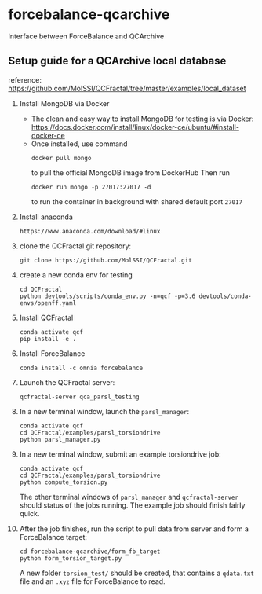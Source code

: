 # forcebalance-qcarchive
Interface between ForceBalance and QCArchive

## Setup guide for a QCArchive local database
reference: https://github.com/MolSSI/QCFractal/tree/master/examples/local_dataset

1. Install MongoDB via Docker
    - The clean and easy way to install MongoDB for testing is via Docker:
        https://docs.docker.com/install/linux/docker-ce/ubuntu/#install-docker-ce

    + Once installed, use command
        ```
        docker pull mongo
        ```
        to pull the official MongoDB image from DockerHub
        Then run
        ```
        docker run mongo -p 27017:27017 -d
        ```
        to run the container in background with shared default port `27017`

2. Install anaconda
    ```
    https://www.anaconda.com/download/#linux
    ```

3. clone the QCFractal git repository:
    ```
    git clone https://github.com/MolSSI/QCFractal.git
    ```

4. create a new conda env for testing
    ```
    cd QCFractal
    python devtools/scripts/conda_env.py -n=qcf -p=3.6 devtools/conda-envs/openff.yaml
    ```

5. Install QCFractal
    ```
    conda activate qcf
    pip install -e .
    ```

6. Install ForceBalance
    ```
    conda install -c omnia forcebalance
    ```

7. Launch the QCFractal server:
    ```
    qcfractal-server qca_parsl_testing
    ```

8. In a new terminal window, launch the `parsl_manager`:
    ```
    conda activate qcf
    cd QCFractal/examples/parsl_torsiondrive
    python parsl_manager.py
    ```

9. In a new terminal window, submit an example torsiondrive job:
    ```
    conda activate qcf
    cd QCFractal/examples/parsl_torsiondrive
    python compute_torsion.py
    ```
    The other terminal windows of `parsl_manager` and `qcfractal-server` should status of the jobs running. The example job should finish fairly quick.

10. After the job finishes, run the script to pull data from server and form a ForceBalance target:
    ```
    cd forcebalance-qcarchive/form_fb_target
    python form_torsion_target.py
    ```
    A new folder `torsion_test/` should be created, that contains a `qdata.txt` file and an `.xyz` file for ForceBalance to read.

